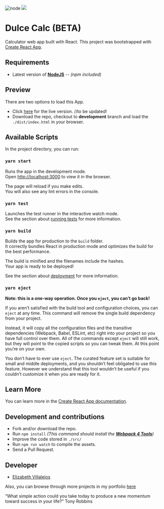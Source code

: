 ![node](https://img.shields.io/node/v/webpack?style=flat-square)
![](https://img.shields.io/badge/beta-development-green?style=flat-square)

# Dulce Calc (BETA)

Calculator web app built with React. This project was bootstrapped with [Create React App](https://github.com/facebook/create-react-app).

## Requirements

- Latest version of **[NodeJS](https://nodejs.org/en/)** _-- (npm included)_

## Preview

There are two options to load this App.

- Click [here](#) for the live version. //to be updated!
- Download the repo, checkout to **development** branch and load the `./dist/index.html` in your browser.

## Available Scripts

In the project directory, you can run:

### `yarn start`

Runs the app in the development mode.<br />
Open [http://localhost:3000](http://localhost:3000) to view it in the browser.

The page will reload if you make edits.<br />
You will also see any lint errors in the console.

### `yarn test`

Launches the test runner in the interactive watch mode.<br />
See the section about [running tests](https://facebook.github.io/create-react-app/docs/running-tests) for more information.

### `yarn build`

Builds the app for production to the `build` folder.<br />
It correctly bundles React in production mode and optimizes the build for the best performance.

The build is minified and the filenames include the hashes.<br />
Your app is ready to be deployed!

See the section about [deployment](https://facebook.github.io/create-react-app/docs/deployment) for more information.

### `yarn eject`

**Note: this is a one-way operation. Once you `eject`, you can’t go back!**

If you aren’t satisfied with the build tool and configuration choices, you can `eject` at any time. This command will remove the single build dependency from your project.

Instead, it will copy all the configuration files and the transitive dependencies (Webpack, Babel, ESLint, etc) right into your project so you have full control over them. All of the commands except `eject` will still work, but they will point to the copied scripts so you can tweak them. At this point you’re on your own.

You don’t have to ever use `eject`. The curated feature set is suitable for small and middle deployments, and you shouldn’t feel obligated to use this feature. However we understand that this tool wouldn’t be useful if you couldn’t customize it when you are ready for it.

## Learn More

You can learn more in the [Create React App documentation](https://facebook.github.io/create-react-app/docs/getting-started).

## Development and contributions

- Fork and/or download the repo.
- Run `npm install` _(This command should install the **[Webpack 4 Tools](https://webpack.js.org/guides/getting-started/)**)_
- Improve the code stored in `./src/`
- Run `npm run watch` to compile the assets.
- Send a Pull Request.

## Developer

- [Elizabeth Villalejos](https://dev.to/misselliev)

Also, you can browse through more projects in my portfolio [here](https://misselliev-portfolio.herokuapp.com/)

“What simple action could you take today to produce a new momentum toward success in your life?” Tony Robbins

<!-- Please don't remove this: Grab your social icons from https://github.com/carlsednaoui/gitsocial -->
